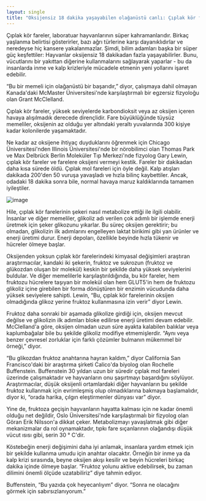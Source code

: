 ```yaml
---
layout: single
title: "Oksijensiz 18 dakika yaşayabilen olağanüstü canlı: Çıplak kör fareler (Bunu nasıl başarabiliyor?)"
---
```


Çıplak kör fareler, laboratuar hayvanlarının süper kahramanlarıdır. Birkaç yaşlanma belirtisi gösterirler, bazı ağrı türlerine karşı dayanıklıdırlar ve neredeyse hiç kansere yakalanmazlar. Şimdi, bilim adamları başka bir süper güç keşfettiler: Hayvanlar oksijensiz 18 dakikadan fazla yaşayabilirler. Bunu, vücutlarını bir yakıttan diğerine kullanmalarını sağlayarak yaparlar - bu da insanlarda inme ve kalp krizleriyle mücadele etmenin yeni yollarını işaret edebilir.

“Bu bir memeli için olağanüstü bir başarıdır,” diyor, çalışmaya dahil olmayan Kanada'daki McMaster Üniversitesi'nde karşılaştırmalı bir egzersiz fizyoloğu olan Grant McClelland.

Çıplak kör fareler, yüksek seviyelerde karbondioksit veya az oksijen içeren havaya alışılmadık derecede dirençlidir. Fare büyüklüğünde tüysüz memeliler, oksijenin az olduğu yer altındaki yeraltı yuvalarında 300 kişiye kadar kolonilerde yaşamaktadır.

Ne kadar az oksijene ihtiyaç duyduklarını öğrenmek için Chicago Üniversitesi'nden Illinois Üniversitesi'nde bir nörobilimci olan Thomas Park ve Max Delbrück Berlin Moleküler Tıp Merkezi'nde fizyolog Gary Lewin, çıplak kör fareler ve farelere oksijeni vermeyi kestik. Fareler bir dakikadan daha kısa sürede öldü. Çıplak mol fareleri için öyle değil. Kalp atışları dakikada 200'den 50 vuruşa yavaşladı ve hızla bilinç kaybettiler. Ancak, odadaki 18 dakika sonra bile, normal havaya maruz kaldıklarında tamamen iyileştiler.

![image](https://thumbs-prod.si-cdn.com/XCC985pPD9vOPw4dWZPUdGWk5IQ=/800x600/filters:no_upscale():focal(925x514:926x515)/https://public-media.smithsonianmag.com/filer/a6/2a/a62a2e8a-a739-4f12-bd46-a55ebee797df/6257900180_011c442162_o.jpg)

Hile, çıplak kör farelerinin şekeri nasıl metabolize ettiği ile ilgili olabilir. İnsanlar ve diğer memeliler, glikoliz adı verilen çok adımlı bir işlemde enerji üretmek için şeker glikozunu yıkarlar. Bu süreç oksijen gerektirir; bu olmadan, glikolizin ilk adımlarını engelleyen laktat birikimi gibi yan ürünler ve enerji üretimi durur. Enerji depoları, özellikle beyinde hızla tükenir ve hücreler ölmeye başlar.

Oksijenden yoksun çıplak kör farelerindeki kimyasal değişimleri araştıran araştırmacılar, kandaki iki şekerin, fruktoz ve sukrozun (fruktoz ve glükozdan oluşan bir molekül) keskin bir şekilde daha yüksek seviyelerini buldular. Ve diğer memelilerle karşılaştırıldığında, bu kör fareler, hem fruktozu hücrelere taşıyan bir molekül olan hem GLUT5'in hem de fruktozu glikoliz içine girebilen bir forma dönüştüren bir enzimin vücudunda daha yüksek seviyelere sahipti. Lewin, “Bu, çıplak kör farelerinin oksijen olmadığında glikoz yerine fruktoz kullanmasına izin verir” diyor Lewin.

Fruktoz daha sonraki bir aşamada glikolize girdiği için, oksijen mevcut değilse ve glikolizin ilk adımları bloke edilirse enerji üretimi devam edebilir. McClelland'a göre, oksijen olmadan uzun süre ayakta kalabilen balıklar veya kaplumbağalar bile bu şekilde glikoliz modifiye etmemişlerdir. “Aynı veya benzer çevresel zorluklar için farklı çözümler bulmanın mükemmel bir örneği,” diyor.

“Bu glikozdan fruktoz anahtarına hayran kaldım,” diyor California San Francisco'daki bir araştırma şirketi Calico'da biyolog olan Rochelle Buffenstein. Buffenstein 30 yıldan uzun bir süredir çıplak mol fareleri üzerinde çalışmaktadır ve hayvanların onu şaşırtmayı başardığını söylüyor. Araştırmacılar, düşük oksijenli ortamlardaki diğer hayvanların bu şekilde fruktoz kullanmak için evrimleşmiş olup olmadıklarına bakmaya başlamalıdır, diyor ki, “orada harika, çılgın eleştirmenler dünyası var” diyor.

Yine de, fruktoza geçişin hayvanların hayatta kalması için ne kadar önemli olduğu net değildir, Oslo Üniversitesi'nde karşılaştırmalı bir fizyolog olan Göran Erik Nilsson'a dikkat çeker. Metabolizmayı yavaşlatmak gibi diğer mekanizmalar da rol oynamaktadır, tıpkı fare sıçanlarının olağandışı düşük vücut ısısı gibi, serin 30 ° C'dir.

Köstebeğin enerji değişimini daha iyi anlamak, insanlara yardım etmek için bir şekilde kullanma umudu için anahtar olacaktır. Örneğin bir inme ya da kalp krizi sırasında, beyne oksijen akışı kesilir ve beyin hücreleri birkaç dakika içinde ölmeye başlar. “Fruktoz yolunu aktive edebilirsek, bu zaman dilimini önemli ölçüde uzatabiliriz” diye tahmin ediyor.

Buffenstein, “Bu yazıda çok heyecanlıyım” diyor. “Sonra ne olacağını görmek için sabırsızlanıyorum.”
